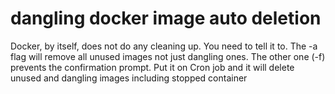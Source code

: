 # dangling docker image auto deletion
Docker, by itself, does not do any cleaning up. You need to tell it to. The -a flag will remove all unused images not just dangling ones. The other one (-f) prevents the confirmation prompt.
Put it on Cron job and it will delete unused and dangling images including stopped container
